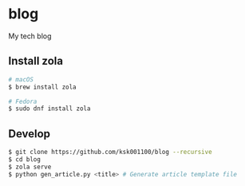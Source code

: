 # blog
My tech blog


## Install zola
```bash
# macOS
$ brew install zola

# Fedora
$ sudo dnf install zola
```

## Develop
```bash
$ git clone https://github.com/ksk001100/blog --recursive
$ cd blog
$ zola serve
$ python gen_article.py <title> # Generate article template file
```
